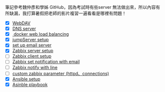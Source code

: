 筆記參考魏仲彥和學姊 GitHub，因為考試時有些server 無法做出來，所以內容有所缺漏，我打算暑假把老師的影片複習一遍看看是哪裡有問題！
- [x] [WebDAV]()
- [x] [DNS server]()
- [x] [ docker web load balancing]()
- [x] [jumpServer setup]()
- [x] [set up email server]()
- [x] [Zabbix server setup]()
- [ ] [Zabbix client setup]()
- [ ] [Zabbix set notification with email]()
- [ ] [Zabbix notify with line]()
- [ ] [custom zabbix parameter (httpd、connections)]()
- [x] [Ansible setup]()
- [x] [Asinble playbook]()
